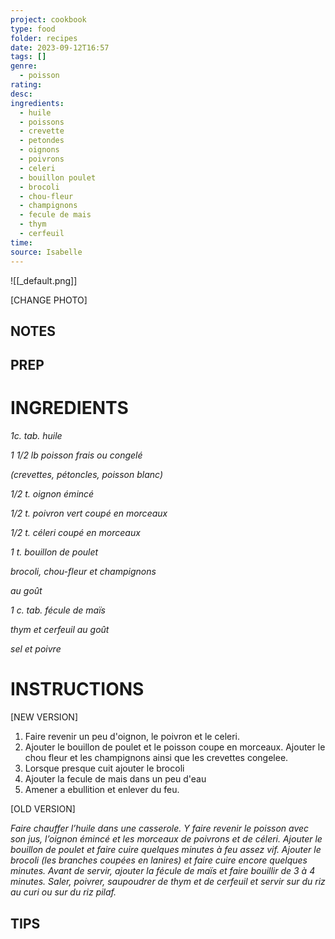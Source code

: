 ```yaml
---
project: cookbook
type: food
folder: recipes
date: 2023-09-12T16:57
tags: []
genre:
  - poisson
rating: 
desc: 
ingredients:
  - huile
  - poissons
  - crevette
  - petondes
  - oignons
  - poivrons
  - celeri
  - bouillon poulet
  - brocoli
  - chou-fleur
  - champignons
  - fecule de mais
  - thym
  - cerfeuil
time: 
source: Isabelle
---
```


![[_default.png]]

[CHANGE PHOTO]


## NOTES




## PREP


# INGREDIENTS

_1c. tab. huile_

_1 1/2 lb poisson frais ou congelé_

_(crevettes, pétoncles, poisson blanc)_

_1/2 t. oignon émincé_

_1/2 t. poivron vert coupé en morceaux_

_1/2 t. céleri coupé en morceaux_

_1 t. bouillon de poulet_

_brocoli, chou-fleur et champignons_

_au goût_

_1 c. tab. fécule de maïs_

_thym et cerfeuil au goût_

_sel et poivre_

# INSTRUCTIONS

[NEW VERSION]

1. Faire revenir un peu d'oignon, le poivron et le celeri.
2. Ajouter le bouillon de poulet et le poisson coupe en morceaux. Ajouter le chou fleur et les champignons ainsi que les crevettes congelee.
3. Lorsque presque cuit ajouter le brocoli
4. Ajouter la fecule de mais dans un peu d'eau
5. Amener a ebullition et enlever du feu.


[OLD VERSION]

_Faire chauffer l’huile dans une casserole. Y_
_faire revenir le poisson avec son jus, l’oignon_
_émincé et les morceaux de poivrons et de_
_céleri. Ajouter le bouillon de poulet et faire_
_cuire quelques minutes à feu assez vif. Ajouter_
_le brocoli (les branches coupées en lanires)_
_et faire cuire encore quelques minutes._
_Avant de servir, ajouter la fécule de maïs et_
_faire bouillir de 3 à 4 minutes. Saler, poivrer,_
_saupoudrer de thym et de cerfeuil et servir_
_sur du riz au curi ou sur du riz pilaf._




## TIPS



